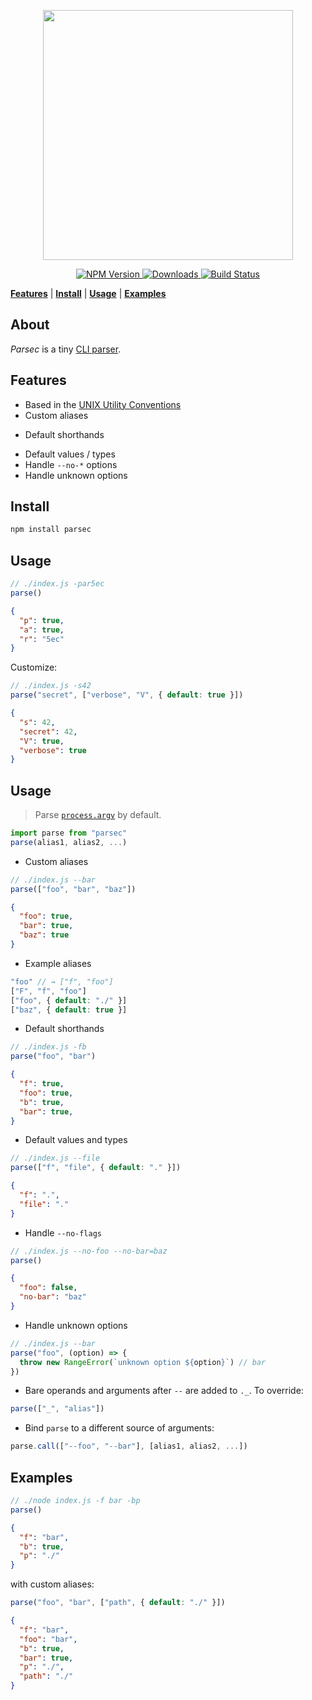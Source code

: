 <a name="parsec"></a>

<p align="center">
<a href="https://github.com/bucaran/parsec/blob/master/README.md">
<img width="400px" src="https://cloud.githubusercontent.com/assets/8317250/11606196/b85167b0-9b5b-11e5-81a6-c66e2fc694e2.png">
</a>

</p>


<p align="center">
  <a href="https://www.npmjs.org/package/parsec">
    <img src="https://img.shields.io/npm/v/parsec.svg?style=flat-square"
         alt="NPM Version">
  </a>

  <a href="https://travis-ci.org/bucaran/parsec">
    <img src="http://img.shields.io/travis/bucaran/parsec.svg?style=flat-square"
         alt="Downloads">
  </a>

  <a href="https://www.npmjs.org/package/parsec">
    <img src="http://img.shields.io/npm/dm/parsec.svg?style=flat-square"
         alt="Build Status">
  </a>
</p>


<p align="center">

<b><a href="#features">Features</a></b>
|
<b><a href="#install">Install</a></b>
|
<b><a href="#usage">Usage</a></b>
|
<b><a href="#examples">Examples</a></b>
</p>


## About

_Parsec_ is a tiny [CLI parser](https://en.wikipedia.org/wiki/Command-line_interface#Arguments).

## Features

+ Based in the [UNIX Utility Conventions](http://pubs.opengroup.org/onlinepubs/7908799/xbd/utilconv.html)
+ Custom aliases
* Default shorthands
+ Default values / types
+ Handle `--no-*` options
+ Handle unknown options


## Install

```sh
npm install parsec
```

## Usage

```js
// ./index.js -par5ec
parse()
```
```json
{
  "p": true,
  "a": true,
  "r": "5ec"
}
```

Customize:

```js
// ./index.js -s42
parse("secret", ["verbose", "V", { default: true }])
```
```json
{
  "s": 42,
  "secret": 42,
  "V": true,
  "verbose": true
}
```

## Usage

> Parse [`process.argv`](https://nodejs.org/docs/latest/api/process.html#process_process_argv) by default.

```js
import parse from "parsec"
parse(alias1, alias2, ...)
```


+ Custom aliases

```js
// ./index.js --bar
parse(["foo", "bar", "baz"])
```

```json
{
  "foo": true,
  "bar": true,
  "baz": true
}
```

+ Example aliases

```js
"foo" // → ["f", "foo"]
["F", "f", "foo"]
["foo", { default: "./" }]
["baz", { default: true }]
```

+ Default shorthands

```js
// ./index.js -fb
parse("foo", "bar")
```
```json
{
  "f": true,
  "foo": true,
  "b": true,
  "bar": true,
}
```

+ Default values and types

```js
// ./index.js --file
parse(["f", "file", { default: "." }])
```
```json
{
  "f": ".",
  "file": "."
}
```

+ Handle `--no-flags`

```js
// ./index.js --no-foo --no-bar=baz
parse()
```
```json
{
  "foo": false,
  "no-bar": "baz"
}
```

+ Handle unknown options

```js
// ./index.js --bar
parse("foo", (option) => {
  throw new RangeError(`unknown option ${option}`) // bar
})
```

+ Bare operands and arguments after `--` are added to `._`. To override:

```js
parse(["_", "alias"])
```

+ Bind `parse` to a different source of arguments:

```js
parse.call(["--foo", "--bar"], [alias1, alias2, ...])
```

## Examples

```js
// ./node index.js -f bar -bp
parse()
```
```json
{
  "f": "bar",
  "b": true,
  "p": "./"
}
```

with custom aliases:

```js
parse("foo", "bar", ["path", { default: "./" }])
```

```json
{
  "f": "bar",
  "foo": "bar",
  "b": true,
  "bar": true,
  "p": "./",
  "path": "./"
}
 ```

[license]: http://opensource.org/licenses/MIT
[author]: http://about.bucaran.me
[parsec]: https://www.github.com/bucaran/parsec
[npm-pkg-link]: https://www.npmjs.org/package/parsec
[npm-ver-link]: https://img.shields.io/npm/v/parsec.svg?style=flat-square
[dl-badge]: http://img.shields.io/npm/dm/parsec.svg?style=flat-square
[travis-logo]: http://img.shields.io/travis/bucaran/parsec.svg?style=flat-square
[travis]: https://travis-ci.org/bucaran/parsec
[contributors]: https://github.com/bucaran/parsec/graphs/contributors
